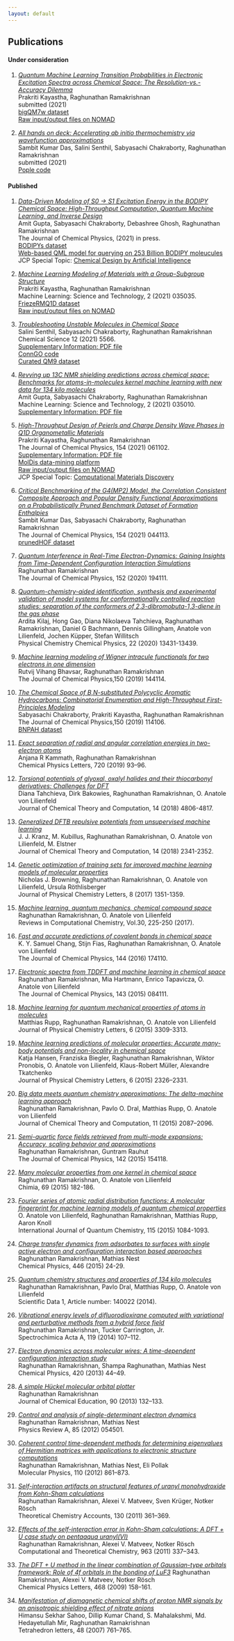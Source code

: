 ```yaml
---
layout: default
---
```


## Publications      

#### Under consideration

1. [_Quantum Machine Learning Transition Probabilities in Electronic Excitation Spectra across Chemical Space: The Resolution-vs.-Accuracy Dilemma_](https://arxiv.org/abs/2110.11798)    
Prakriti Kayastha, Raghunathan Ramakrishnan     
submitted (2021)        
[bigQM7w dataset](https://moldis-group.github.io/bigQM7w)           
[Raw input/output files on NOMAD](https://dx.doi.org/10.17172/NOMAD/2021.09.30-1)
             
1. [ _All hands on deck: Accelerating ab initio thermochemistry via wavefunction approximations_](https://doi.org/10.26434/chemrxiv.14524890.v1)       
Sambit Kumar Das, Salini Senthil, Sabyasachi Chakraborty, Raghunathan Ramakrishnan       
submitted (2021)        
[Pople code](https://moldis-group.github.io/pople/)     

#### Published    

1. [_Data-Driven Modeling of S0 -> S1 Excitation Energy in the BODIPY Chemical Space: High-Throughput Computation, Quantum Machine Learning, and Inverse Design_](https://doi.org/10.1063/5.0076787)    
Amit Gupta, Sabyasachi Chakraborty, Debashree Ghosh, Raghunathan Ramakrishnan          
The Journal of Chemical Physics, (2021) in press.    
[BODIPYs dataset](https://moldis-group.github.io/BODIPYs/)            
[Web-based QML model for querying on 253 Billion BODIPY moleucules](https://moldis.tifrh.res.in/db/bodipy)     
JCP Special Topic: [Chemical Design by Artificial Intelligence](https://aip.scitation.org/toc/jcp/collection/10.1063/jcp.2022.CHAI2021.issue-1)  
    
1. [_Machine Learning Modeling of Materials with a Group-Subgroup Structure_](https://doi.org/10.1088/2632-2153/abffe9)       
Prakriti Kayastha, Raghunathan Ramakrishnan           
Machine Learning: Science and Technology, 2 (2021) 035035.                 
[FriezeRMQ1D dataset](https://moldis-group.github.io/friezermq1d/)         
[Raw input/output files on NOMAD](https://dx.doi.org/10.17172/NOMAD/2021.02.13-1)             

1. [_Troubleshooting Unstable Molecules in Chemical Space_](https://doi.org/10.1039/D0SC05591C)            
Salini Senthil, Sabyasachi Chakraborty, Raghunathan Ramakrishnan                   
Chemical Science 12 (2021) 5566.                   
[Supplementary Information: PDF file](http://www.rsc.org/suppdata/d0/sc/d0sc05591c/d0sc05591c1.pdf)               
[ConnGO code](https://github.com/salinisenthil/ConnGO)                 
[Curated QM9 dataset](https://moldis-group.github.io/curatedQM9/)                   

1. [_Revving up 13C NMR shielding predictions across chemical space: Benchmarks for atoms-in-molecules kernel machine learning with new data for 134 kilo molecules_](https://doi.org/10.1088/2632-2153/abe347)           
Amit Gupta, Sabyasachi Chakraborty, Raghunathan Ramakrishnan                
Machine Learning: Science and Technology, 2 (2021) 035010.    
[Supplementary Information: PDF file](https://moldis-group.github.io/qm9nmr)

1. [_High-Throughput Design of Peierls and Charge Density Wave Phases in Q1D Organometallic Materials_](https://doi.org/10.1063/5.0041717)            
Prakriti Kayastha, Raghunathan Ramakrishnan                 
The Journal of Chemical Physics, 154 (2021) 061102.             
[Supplementary Information: PDF file](https://aip.scitation.org/doi/suppl/10.1063/5.0041717/suppl_file/suppinfo.pdf)                           
[MolDis data-mining platform](https://moldis.tifrh.res.in/data/rmq1d)                 
[Raw input/output files on NOMAD](https://dx.doi.org/10.17172/NOMAD/2021.02.03-1)         
JCP Special Topic: [Computational Materials Discovery](https://aip.scitation.org/toc/jcp/collection/10.1063/jcp.2021.COMMA2021.issue-1)    

1. [_Critical Benchmarking of the G4(MP2) Model, the Correlation Consistent Composite Approach and Popular Density Functional Approximations on a Probabilistically Pruned Benchmark Dataset of Formation Enthalpies_](https://doi.org/10.1063/5.0032713)                  
Sambit Kumar Das, Sabyasachi Chakraborty, Raghunathan Ramakrishnan                    
The Journal of Chemical Physics, 154 (2021) 044113.                      
[prunedHOF dataset](https://moldis-group.github.io/prunedhof/)         

1. [_Quantum Interference in Real-Time Electron-Dynamics: Gaining Insights from Time-Dependent Configuration Interaction Simulations_](https://doi.org/10.1063/5.0009196)              
Raghunathan Ramakrishnan                   
The Journal of Chemical Physics, 152 (2020) 194111.               

1. [_Quantum-chemistry-aided identification, synthesis and experimental validation of model systems for conformationally controlled reaction studies: separation of the conformers of 2,3-dibromobuta-1,3-diene in the gas phase_](https://doi.org/10.1039/D0CP01396J)             
Ardita Kilaj, Hong Gao, Diana Nikolaeva Tahchieva, Raghunathan Ramakrishnan, Daniel G Bachmann, Dennis Gillingham, Anatole von Lilienfeld, Jochen Küpper, Stefan Willitsch                    
Physical Chemistry Chemical Physics, 22 (2020) 13431-13439.                   

1. [_Machine learning modeling of Wigner intracule functionals for two electrons in one dimension_](https://doi.org/10.1063/1.5089597)                  
Rutvij Vihang Bhavsar, Raghunathan Ramakrishnan            
The Journal of Chemical Physics,150 (2019) 144114.              

1. [_The Chemical Space of B,N-substituted Polycyclic Aromatic Hydrocarbons: Combinatorial Enumeration and High-Throughput First-Principles Modeling_](https://doi.org/10.1063/1.5088083)                         
Sabyasachi Chakraborty, Prakriti Kayastha, Raghunathan Ramakrishnan                  
The Journal of Chemical Physics,150 (2019) 114106.           
[BNPAH dataset](https://drive.google.com/open?id=1rGzoE5f7sLy1NUPsIhao3b1tgPDB_RDC)            

1. [_Exact separation of radial and angular correlation energies in two-electron atoms_](https://doi.org/10.1016/j.cplett.2019.02.004)                
Anjana R Kammath, Raghunathan Ramakrishnan                  
Chemical Physics Letters, 720 (2019) 93–96.                

1. [_Torsional potentials of glyoxal, oxalyl halides and their thiocarbonyl derivatives: Challenges for DFT_](https://doi.org/10.1021/acs.jctc.8b00174)     
Diana Tahchieva, Dirk Bakowies, Raghunathan Ramakrishnan, O. Anatole von Lilienfeld      
Journal of Chemical Theory and Computation, 14 (2018) 4806-4817.                  

1. [_Generalized DFTB repulsive potentials from unsupervised machine learning_](https://doi.org/10.1021/acs.jctc.7b00933)                 
J. J. Kranz, M. Kubillus, Raghunathan Ramakrishnan, O. Anatole von Lilienfeld, M. Elstner           
Journal of Chemical Theory and Computation, 14 (2018) 2341-2352.           

1. [_Genetic optimization of training sets for improved machine learning models of molecular properties_](https://doi.org/10.1021/acs.jpclett.7b00038)      
Nicholas J. Browning, Raghunathan Ramakrishnan, O. Anatole von Lilienfeld, Ursula Röthlisberger         
Journal of Physical Chemistry Letters, 8 (2017) 1351-1359.    

1. [_Machine learning, quantum mechanics, chemical compound space_](https://doi.org/10.1002/9781119356059.ch5)      
Raghunathan Ramakrishnan, O. Anatole von Lilienfeld         
Reviews in Computational Chemistry, Vol.30,  225-250 (2017).
    
1. [_Fast and accurate predictions of covalent bonds in chemical space_](https://doi.org/10.1063/1.4947217)              
K. Y. Samuel Chang, Stijn Fias, Raghunathan Ramakrishnan, O. Anatole von Lilienfeld            
The Journal of Chemical Physics, 144 (2016) 174110.               
    
1.  [_Electronic spectra from TDDFT and machine learning in chemical space_](https://doi.org/10.1063/1.4928757)            
Raghunathan Ramakrishnan, Mia Hartmann, Enrico Tapavicza, O. Anatole von Lilienfeld        
The Journal of Chemical Physics, 143 (2015) 084111.             
    
1.  [_Machine learning for quantum mechanical properties of atoms in molecules_](http://pubs.acs.org/doi/abs/10.1021/acs.jpclett.5b01456)            
Matthias Rupp, Raghunathan Ramakrishnan, O. Anatole von Lilienfeld       
Journal of Physical Chemistry Letters, 6 (2015) 3309-3313.
    
1.  [_Machine learning predictions of molecular properties: Accurate many-body potentials and non-locality in chemical space_](http://pubs.acs.org/doi/abs/10.1021/acs.jpclett.5b00831)         
Katja Hansen, Franziska Biegler, Raghunathan Ramakrishnan, Wiktor Pronobis, O. Anatole von Lilienfeld, Klaus-Robert Müller, Alexandre Tkatchenko     
Journal of Physical Chemistry Letters, 6 (2015) 2326–2331. 
    
1.  [_Big data meets quantum chemistry approximations: The delta-machine learning approach_](http://pubs.acs.org/doi/abs/10.1021/acs.jctc.5b00099)            
Raghunathan Ramakrishnan, Pavlo O. Dral, Matthias Rupp, O. Anatole von Lilienfeld     
Journal of Chemical Theory and Computation, 11 (2015) 2087–2096.
    
1.  [_Semi-quartic force fields retrieved from multi-mode expansions: Accuracy, scaling behavior and approximations_](http://scitation.aip.org/content/aip/journal/jcp/142/15/10.1063/1.4918587)        
    Raghunathan Ramakrishnan, Guntram Rauhut     
    The Journal of Chemical Physics, 142 (2015) 154118.
    
1.  [_Many molecular properties from one kernel in chemical space_](http://www.ingentaconnect.com/content/scs/chimia/2015/00000069/00000004/art00005)       
Raghunathan Ramakrishnan, O. Anatole von Lilienfeld      
Chimia, 69 (2015) 182-186.
    
1.  [_Fourier series of atomic radial distribution functions: A molecular fingerprint for machine learning models of quantum chemical properties_](http://onlinelibrary.wiley.com/doi/10.1002/qua.24912/full)            
O. Anatole von Lilienfeld, Raghunathan Ramakrishnan, Matthias Rupp, Aaron Knoll     
International Journal of Quantum Chemistry, 115 (2015) 1084-1093.
    
1.  [_Charge transfer dynamics from adsorbates to surfaces with single active electron and configuration interaction based approaches_](http://www.sciencedirect.com/science/article/pii/S0301010414003036)           
Raghunathan Ramakrishnan, Mathias Nest     
Chemical Physics, 446 (2015) 24-29.
    
1.  [_Quantum chemistry structures and properties of 134 kilo molecules_](http://www.nature.com/articles/sdata201422)           
Raghunathan Ramakrishnan, Pavlo Dral, Matthias Rupp, O. Anatole von Lilienfeld           
Scientific Data 1, Article number: 140022 (2014).
    
1.  [_Vibrational energy levels of difluorodioxirane computed with variational and perturbative methods from a hybrid force field_](http://dx.doi.org/10.1016/j.saa.2012.11.104)            
Raghunathan Ramakrishnan, Tucker Carrington, Jr.    
Spectrochimica Acta A, 119 (2014) 107–112.
    
1.  [_Electron dynamics across molecular wires: A time-dependent configuration interaction study_](http://dx.doi.org/10.1016/j.chemphys.2013.05.001)        
Raghunathan Ramakrishnan, Shampa Raghunathan, Mathias Nest      
Chemical Physics, 420 (2013) 44–49.
    
1.  [_A simple Hückel molecular orbital plotter_](http://dx.doi.org/10.1021/ed300085g)      
Raghunathan Ramakrishnan       
Journal of Chemical Education, 90 (2013) 132–133.       

1.  [_Control and analysis of single-determinant electron dynamics_](http://dx.doi.org/10.1103/PhysRevA.85.054501)      
Raghunathan Ramakrishnan, Mathias Nest      
Physics Review A, 85 (2012) 054501.

1.  [_Coherent control time-dependent methods for determining eigenvalues of Hermitian matrices with applications to electronic structure computations_](http://dx.doi.org/10.1080/00268976.2012.668967)     
    Raghunathan Ramakrishnan, Mathias Nest, Eli Pollak      
    Molecular Physics, 110 (2012) 861–873.     
    
1.  [_Self-interaction artifacts on structural features of uranyl monohydroxide from Kohn-Sham calculations_](http://dx.doi.org/10.1007/s00214-011-0999-4)      
    Raghunathan Ramakrishnan, Alexei V. Matveev, Sven Krüger, Notker Rösch      
    Theoretical Chemistry Accounts, 130 (2011) 361–369.      
    
1.  [_Effects of the self-interaction error in Kohn-Sham calculations: A DFT + U case study on pentaaqua uranyl(VI)_](http://dx.doi.org/10.1016/j.comptc.2010.10.043)     
    Raghunathan Ramakrishnan, Alexei V. Matveev, Notker Rösch     
    Computational and Theoretical Chemistry, 963 (2011) 337–343.
    
1.  [_The DFT + U method in the linear combination of Gaussian-type orbitals framework: Role of 4f orbitals in the bonding of LuF3_](http://dx.doi.org/10.1016/j.cplett.2008.12.021)
    Raghunathan Ramakrishnan, Alexei V. Matveev, Notker Rösch      
    Chemical Physics Letters, 468 (2009) 158–161.
    
1.  [_Manifestation of diamagnetic chemical shifts of proton NMR signals by an anisotropic shielding effect of nitrate anions_](http://www.sciencedirect.com/science/article/pii/S0040403906024154)   
    Himansu Sekhar Sahoo, Dillip Kumar Chand, S. Mahalakshmi, Md. Hedayetullah Mir, Raghunathan Ramakrishnan      
    Tetrahedron letters, 48 (2007) 761–765.



